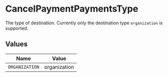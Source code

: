 # CancelPaymentPaymentsType

The type of destination. Currently only the destination type `organization` is supported.


## Values

| Name           | Value          |
| -------------- | -------------- |
| `ORGANIZATION` | organization   |